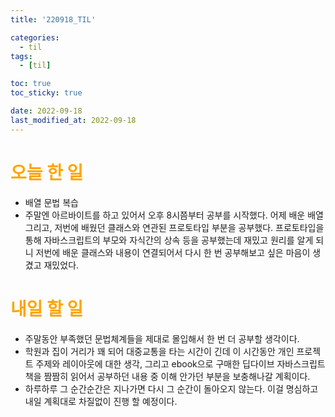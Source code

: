 ```yaml
---
title: '220918_TIL'

categories:
  - til
tags:
  - [til]

toc: true
toc_sticky: true

date: 2022-09-18
last_modified_at: 2022-09-18
---
```


# <span style="color:orange"> 오늘 한 일</span>

- 배열 문법 복습
- 주말엔 아르바이트를 하고 있어서 오후 8시쯤부터 공부를 시작했다.
  어제 배운 배열 그리고, 저번에 배웠던 클래스와 연관된 프로토타입 부분을 공부했다.
  프로토타입을 통해 자바스크립트의 부모와 자식간의 상속 등을 공부했는데 재밌고 원리를 알게 되니 저번에 배운 클래스와 내용이 연결되어서 다시 한 번 공부해보고 싶은 마음이 생겼고 재밌었다.

# <span style="color:orange"> 내일 할 일</span>

- 주말동안 부족했던 문법체계들을 제대로 몰입해서 한 번 더 공부할 생각이다.
- 학원과 집이 거리가 꽤 되어 대중교통을 타는 시간이 긴데 이 시간동안 개인 프로젝트 주제와 레이아웃에 대한 생각, 그리고 ebook으로 구매한 딥다이브 자바스크립트 책을 짬짬히 읽어서 공부하던 내용 중 이해 안가던 부분을 보충해나갈 계획이다.
- 하루하루 그 순간순간은 지나가면 다시 그 순간이 돌아오지 않는다. 이걸 명심하고 내일 계획대로 차질없이 진행 할 예정이다.
